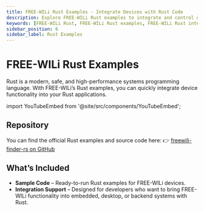 ```yaml
---
title: FREE-WILi Rust Examples - Integrate Devices with Rust Code
description: Explore FREE-WILi Rust examples to integrate and control devices using Rust. Access sample code, tutorials, and video resources from the official freewili-finder-rs repository.
keywords: [FREE-WILi Rust, FREE-WILi Rust examples, FREE-WILi Rust integration, freewili-finder-rs, FREE-WILi GitHub, FREE-WILi device control Rust, FREE-WILi programming Rust, FREE-WILi automation Rust, Rust IoT examples, FREE-WILi tutorials]
sidebar_position: 6
sidebar_label: Rust Examples
---
```


# FREE-WILi Rust Examples

Rust is a modern, safe, and high-performance systems programming language. With FREE-WILi’s Rust examples, you can quickly integrate device functionality into your Rust applications.  

import YouTubeEmbed from '@site/src/components/YouTubeEmbed';

<YouTubeEmbed videoId="EjQovcqEimI" />


## Repository

You can find the official Rust examples and source code here:  👉 [freewili-finder-rs on GitHub](https://github.com/freewili/freewili-finder-rs)

## What’s Included

- **Sample Code** – Ready-to-run Rust examples for FREE-WILi devices.  
- **Integration Support** – Designed for developers who want to bring FREE-WILi functionality into embedded, desktop, or backend systems with Rust.

<!-- - **Tutorials** – Learn step by step how to build Rust applications with FREE-WILi. - **Video Guides** – Visual walkthroughs to speed up your learning.   -->